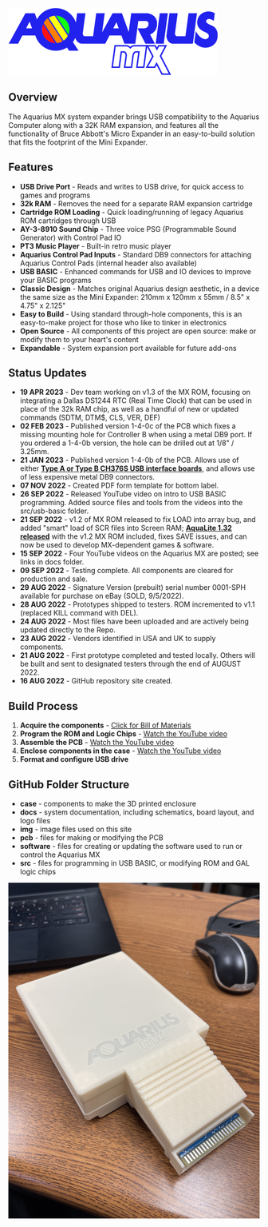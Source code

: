 ![Aquarius MX Logo](img/aq_mx_logo_color.png)

## Overview
The Aquarius MX system expander brings USB compatibility to the Aquarius Computer along with a 32K RAM expansion, and features all the functionality of Bruce Abbott's Micro Expander in an easy-to-build solution that fits the footprint of the Mini Expander.

## Features
- **USB Drive Port** - Reads and writes to USB drive, for quick access to games and programs
- **32k RAM** - Removes the need for a separate RAM expansion cartridge
- **Cartridge ROM Loading** - Quick loading/running of legacy Aquarius ROM cartridges through USB
- **AY-3-8910 Sound Chip** - Three voice PSG (Programmable Sound Generator) with Control Pad IO
- **PT3 Music Player** - Built-in retro music player
- **Aquarius Control Pad Inputs** - Standard DB9 connectors for attaching Aquarius Control Pads (internal header also available)
- **USB BASIC** - Enhanced commands for USB and IO devices to improve your BASIC programs
- **Classic Design** - Matches original Aquarius design aesthetic, in a device the same size as the Mini Expander: 210mm x 120mm x 55mm / 8.5" x 4.75" x 2.125"
- **Easy to Build** - Using standard through-hole components, this is an easy-to-make project for those who like to tinker in electronics
- **Open Source** - All components of this project are open source: make or modify them to your heart's content
- **Expandable** - System expansion port available for future add-ons

## Status Updates
- **19 APR 2023** - Dev team working on v1.3 of the MX ROM, focusing on integrating a Dallas DS1244 RTC (Real Time Clock) that can be used in place of the 32k RAM chip, as well as a handful of new or updated commands (SDTM, DTM$, CLS, VER, DEF)
- **02 FEB 2023** - Published version 1-4-0c of the PCB which fixes a missing mounting hole for Controller B when using a metal DB9 port. If you ordered a 1-4-0b version, the hole can be drilled out at 1/8" / 3.25mm.
- **21 JAN 2023** - Published version 1-4-0b of the PCB. Allows use of either **[Type A or Type B CH376S USB interface boards](https://github.com/1stage/Aquarius-MX/tree/main/pcb#ch376s-usb-interface-modules)**, and allows use of less expensive metal DB9 connectors.
- **07 NOV 2022** - Created PDF form template for bottom label.
- **26 SEP 2022** - Released YouTube video on intro to USB BASIC programming. Added source files and tools from the videos into the src/usb-basic folder.
- **21 SEP 2022** - v1.2 of MX ROM released to fix LOAD into array bug, and added "smart" load of SCR files into Screen RAM; [**AquaLite 1.32 released**](http://aquarius.je/aqualite) with the v1.2 MX ROM included, fixes SAVE issues, and can now be used to develop MX-dependent games & software.
- **15 SEP 2022** - Four YouTube videos on the Aquarius MX are posted; see links in docs folder.
- **09 SEP 2022** - Testing complete. All components are cleared for production and sale.
- **29 AUG 2022** - Signature Version (prebuilt) serial number 0001-SPH available for purchase on eBay (SOLD, 9/5/2022).
- **28 AUG 2022** - Prototypes shipped to testers. ROM incremented to v1.1 (replaced KILL command with DEL).
- **24 AUG 2022** - Most files have been uploaded and are actively being updated directly to the Repo.
- **23 AUG 2022** - Vendors identified in USA and UK to supply components.
- **21 AUG 2022** - First prototype completed and tested locally. Others will be built and sent to designated testers through the end of AUGUST 2022.
- **16 AUG 2022** - GitHub repository site created.

## Build Process
1. **Acquire the components** - [Click for Bill of Materials](https://docs.google.com/spreadsheets/d/1y7v0VCkjMdx25ugit28F5JhuhwDJofCVQUG5Ozl9IgA)
2. **Program the ROM and Logic Chips** - [Watch the YouTube video](https://youtu.be/DqxqzWqVAIM)
3. **Assemble the PCB** - [Watch the YouTube video](https://youtu.be/_-p9Ycmr9VQ)
4. **Enclose components in the case** - [Watch the YouTube video](https://youtu.be/FKW6YiFKHf0)
5. **Format and configure USB drive**

## GitHub Folder Structure
- **case** - components to make the 3D printed enclosure
- **docs** - system documentation, including schematics, board layout, and logo files
- **img** - image files used on this site
- **pcb** - files for making or modifying the PCB
- **software** - files for creating or updating the software used to run or control the Aquarius MX
- **src** - files for programming in USB BASIC, or modifying ROM and GAL logic chips

![Aquarius MX on Desk](img/aq_mx_on_desk.jpg)

